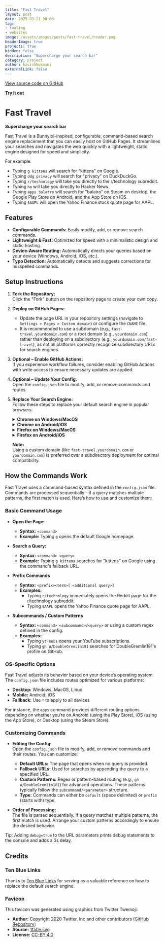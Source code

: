 ```yaml
---
title: "Fast Travel"
layout: post
date: 2025-03-21 00:00
tag:
- tooling
- websites
image: /assets/images/posts/fast-travel/header.png
headerImage: true
projects: true
hidden: false
description: "Supercharge your search bar"
category: project
author: kavishhukmani
externalLink: false
---
```

[View source code on GitHub](https://github.com/DoubleGremlin181/fast-travel)

**[Try it out](https://fast-travel.kavi.sh/)**

# Fast Travel

**Supercharge your search bar**

Fast Travel is a Bunnylol-inspired, configurable, command-based search engine replacement that you can easily host on GitHub Pages. It streamlines your searches and navigates the web quickly with a lightweight, static engine designed for speed and simplicity.

For example:

- Typing `g kittens` will search for "kittens" on Google.
- Typing `ddg privacy` will search for "privacy" on DuckDuckGo.
- Typing `r/technology` will take you directly to the r/technology subreddit.
- Typing `hn` will take you directly to Hacker News.
- Typing `apps balatro` will search for "balatro" on Steam on desktop, the Google Play Store on Android, and the App Store on iOS.
- Typing `$AAPL` will open the Yahoo Finance stock quote page for AAPL.

## Features

- **Configurable Commands:** Easily modify, add, or remove search commands.
- **Lightweight & Fast:** Optimized for speed with a minimalistic design and static hosting.
- **Device-Aware Routing:** Automatically directs your queries based on your device (Windows, Android, iOS, etc.).
- **Typo Detection:** Automatically detects and suggests corrections for misspelled commands.

## Setup Instructions

1. **Fork the Repository:**  
   Click the "Fork" button on the repository page to create your own copy.

2. **Deploy on GitHub Pages:**  
   - Update the page URL in your repository settings (navigate to `Settings > Pages > Custom domain`) or configure the `CNAME` file.
   - It is recommended to use a subdomain (e.g., `fast-travel.yourdomain.com`) or a root domain (e.g., `yourdomain.com`) rather than deploying on a subdirectory (e.g., `yourdomain.com/fast-travel`), as not all platforms correctly recognize subdirectory URLs for search engines.

3. **Optional – Enable GitHub Actions:**  
   If you experience workflow failures, consider enabling GitHub Actions with write access to ensure necessary updates are applied.

4. **Optional – Update Your Config:**  
   Open the `config.json` file to modify, add, or remove commands and routes.

5. **Replace Your Search Engine:**  
   Follow these steps to replace your default search engine in popular browsers:

    <details>
    <summary><strong>Chrome on Windows/MacOS</strong></summary>

    1. Open **Settings > Search Engine > Manage search engines** or paste `chrome://settings/searchEngines` into your address bar.
    2. In the "Site search" (or "Other search engines") section, click **Add**.
    3. Fill in the details:
    - **Search engine:** Fast Travel
    - **Shortcut:** (e.g., `ft`)
    - **URL:** `https://fast-travel.yourdomain.com?q=%s`
    4. Click **Add**.
    5. Next to your new entry, click the menu icon and select **Make default**.
    </details>

    <details>
    <summary><strong>Chrome on Android/iOS</strong></summary>

    1. Visit your Fast Travel page (e.g., `https://fast-travel.yourdomain.com`).
    2. Perform a search using Fast Travel. (Don't skip this step.)
    3. Tap the three dots in the top-right corner.
    4. Choose **Settings**, then **Search engine**.
    5. Select **Fast Travel** from the "Recently visited" section.
    </details>

    <details>
    <summary><strong>Firefox on Windows/MacOS</strong></summary>

    1. Visit your Fast Travel page (e.g., `https://fast-travel.yourdomain.com`).
    2. Right-click on the address bar and choose **Add Fast Travel**.
    3. Open the hamburger menu in the top-right corner, then go to **Settings > Search**.
    4. In the "Default Search Engine" section, select **Fast Travel** from the drop-down menu.
    </details>

    <details>
    <summary><strong>Firefox on Android/iOS</strong></summary>

    1. Tap the three dots in the top-right corner.
    2. Choose **Settings**, then **Search**.
    3. Select **Default Search Engine**, then **+ Add Search Engine**
    4. Fill in the details:
    - **Name:** Fast Travel
    - **Search string URL:** `https://fast-travel.yourdomain.com?q=%s`
    5. Select Fast Travel
    </details>

    **Note:**  
     Using a custom domain (like `fast-travel.yourdomain.com` or `yourdomain.com`) is preferred over a subdirectory deployment for optimal compatibility.

## How the Commands Work

Fast Travel uses a command-based syntax defined in the `config.json` file. Commands are processed sequentially—if a query matches multiple patterns, the first match is used. Here’s how to use and customize them:

### Basic Command Usage

- **Open the Page:**  
  - **Syntax:** `<command>`  
  - **Example:** Typing `g` opens the default Google homepage.

- **Search a Query:**  
  - **Syntax:** `<command> <query>`  
  - **Example:** Typing `g kittens` searches for "kittens" on Google using the command's fallback URL.

- **Prefix Commands**  
  - **Syntax:** `<prefix><term>[ <additional query>]`  
  - **Examples:**  
    - Typing `r/technology` immediately opens the Reddit page for the r/technology subreddit.
    - Typing `$AAPL` opens the Yahoo Finance quote page for AAPL.

- **Subcommands / Custom Patterns**
  - **Syntax:** `<command> <subcommand>/<query>` or using a custom regex defined in the config.  
  - **Examples:**  
    - Typing `yt subs` opens your YouTube subscriptions.
    - Typing `gh u/DoubleGremlin181` searches for DoubleGremlin181's profile on GitHub.

### OS-Specific Options

Fast Travel adjusts its behavior based on your device’s operating system. The `config.json` file includes routes optimized for various platforms:

- **Desktop:** Windows, MacOS, Linux
- **Mobile:** Android, iOS
- **Fallback:** Use `*` to apply to all devices

For instance, the `apps` command provides different routing options depending on whether you’re on Android (using the Play Store), iOS (using the App Store), or Desktop (using the Steam Store).

### Customizing Commands

- **Editing the Config:**  
  Open the `config.json` file to modify, add, or remove commands and their routes. You can customize:
  - **Default URLs:** The page that opens when no query is provided.
  - **Fallback URLs:** Used for searches by appending the query to a specified URL.
  - **Custom Patterns:** Regex or pattern-based routing (e.g., `gh u/DoubleGremlin181`) for advanced operations. These patterns typically follow the `subcommand/<parameter>` structure.
  - **Type:** Commands can either be `default` (space delimited) or `prefix` (starts with) type.

- **Order of Processing:**  
  The file is parsed sequentially. If a query matches multiple patterns, the first match is used. Arrange your custom patterns accordingly to ensure the desired behavior.

Tip: Adding `debug=true` to the URL parameters prints debug statements to the console and adds a 3s delay.

## Credits

### Ten Blue Links

Thanks to [Ten Blue Links](https://tenbluelinks.org/) for serving as a valuable reference on how to replace the default search engine.

### Favicon

This favicon was generated using graphics from Twitter Twemoji:

- **Author:** Copyright 2020 Twitter, Inc and other contributors ([GitHub Repository](https://github.com/twitter/twemoji))
- **Source:** [1f50e.svg](https://github.com/twitter/twemoji/blob/master/assets/svg/1f50e.svg)
- **License:** [CC-BY 4.0](https://creativecommons.org/licenses/by/4.0/)
